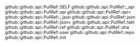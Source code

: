 github::github::api::PullRef::SELF
github::github::api::PullRef::_api
github::github::api::PullRef::api
github::github::api::PullRef::api=
github::github::api::PullRef::_json
github::github::api::PullRef::json
github::github::api::PullRef::json=
github::github::api::PullRef::labl
github::github::api::PullRef::ref
github::github::api::PullRef::sha
github::github::api::PullRef::user
github::github::api::PullRef::repo
github::github::api::PullRef::init